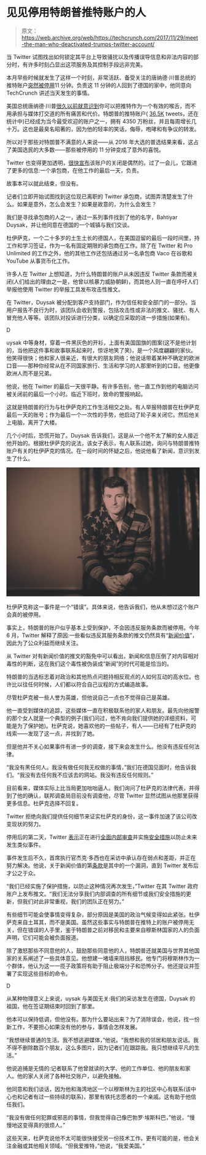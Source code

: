 # 见见停用特朗普推特账户的人

> 原文：<https://web.archive.org/web/https://techcrunch.com/2017/11/29/meet-the-man-who-deactivated-trumps-twitter-account/>

当 Twitter 试图找出如何锁定其平台上导致骚扰以及传播误导信息和非法内容的部分时，有许多时刻凸显出这项服务及其控制手段远非完美。

本月早些时候就发生了这样一个时刻，非常活跃、备受关注的唐纳德·川普总统的推特账户[突然被停用](https://web.archive.org/web/20230405212950/https://techcrunch.com/2017/11/02/trumps-twitter-account-temporarily-disappeared/)11 分钟。负责这 11 分钟的人回到了德国的家中，他同意向 TechCrunch 讲述当天发生的事情。

美国总统唐纳德·川普[很久以前就意识到](https://web.archive.org/web/20230405212950/https://twitter.com/realdonaldtrump/status/267286284182118400?lang=en)你可以把推特作为一个有效的喉舌，而不用承担与媒体打交道的所有痛苦和代价。特朗普的推特账户( [36.5K](https://web.archive.org/web/20230405212950/https://twitter.com/realDonaldTrump) tweets，还在统计中)已经成为当今最受欢迎的账户之一，拥有 4350 万粉丝，并且每周增长几十万。这也是最臭名昭著的，因为他的轻率的笑话，侮辱，咆哮和有争议的转发。

所以对于那些对特朗普不满意的人来说——从 2016 年大选的普选结果来看，这占了美国选民的大多数——那些被停用的 11 分钟变成了意外的喜悦。

Twitter 也变得更加透明，[很快宣布](https://web.archive.org/web/20230405212950/https://techcrunch.com/2017/11/02/trumps-twitter-account-temporarily-disappeared/)该账户的关闭是偶然的。过了一会儿，它跟进了更多的信息:一个承包商，在他工作的最后一天，负责。

故事本可以就此结束，但没有。

记者们立即开始试图找到这位现已离职的 Twitter 承包商，试图弄清楚发生了什么。如果是意外，怎么会发生？如果是故意的，为什么会发生？

我们是寻找承包商的人之一，通过一系列事件找到了他的名字，Bahtiyar Duysak，并让他同意在德国的一个城镇与我们交谈。

杜伊萨克，一个二十多岁的土生土长的德国人，在美国逗留的最后一段时间里，持工作和学习签证，作为一名有固定期限的承包商在工作。除了在 Twitter 和 Pro Unlimited 的工作之外，他的其他工作还包括通过另一名承包商 Vaco 在谷歌和 YouTube 从事货币化工作。

许多人在 Twitter 上想知道，为什么特朗普的账户从未因违反 Twitter 条款而被关闭(人们给出的理由之一是，他曾以核暴力威胁朝鲜)，而其他人则一直在呼吁人们举报他使用 Twitter 的举报工具发布攻击性推文。

在 Twitter，Duysak 被分配到客户支持部门，作为信任和安全部门的一部分。当用户报告不良行为时，该团队会收到警报，包括攻击性或非法的推文、骚扰、有人冒充他人等等。该团队对投诉进行分类，以确定应采取的进一步措施(如果有)。

D

uysak 中等身材，穿着一件黑灰色的开衫，上面有美国国旗的图案(这不是他计划的，当他把这件事和故事联系起来时，惊讶地笑了笑)，是一个风度翩翩的家伙。他笑得很快；他和家人很亲近，有很大的朋友网络；他说话带着某种不确定的欧洲口音——那种你经常从在不同国家旅行、生活和学习的人那里听到的口音。他更像欧洲人而不是兄弟。

他说，他在 Twitter 的最后一天很平静。有许多告别，他一直工作到他的电脑访问被关闭前的最后一个小时。临近下班时，致命的警报响起。

这就是特朗普的行为与杜伊萨克的工作生活相交之处。有人举报特朗普在杜伊萨克最后一天的账号；作为最后一个一次性的手势，他启动了轮子来关闭它。然后他关上电脑，离开了大楼。

几个小时后，恐慌开始了。Duysak 告诉我们，这是从一个他不太了解的女人接近他开始的。根据杜伊萨克的说法，该女子表示，有人联系过她，询问与特朗普推特账户有关的杜伊萨克的情况。在一段时间的怀疑之后，他说他看了新闻，意识到发生了什么。

![](img/c48f6785c83afae650049ca3a88cd5af.png)

杜伊萨克称这一事件是一个“错误”。具体来说，他告诉我们，他从未想过这个账户会真的被停用。

事实上，特朗普的账户似乎基本上受到保护，不会因违反服务条款而被停用。今年 6 月，Twitter 解释了原因:一些看似违反其服务条款的推文仍然具有“[新闻价值](https://web.archive.org/web/20230405212950/https://twitter.com/Policy/status/912438226736041985)”，因此为了公众利益而继续关注。

从 Twitter 对有新闻价值的推文的豁免中可以看出，新闻和信息压倒了对内容相对毒性的判断，这在我们这个毒性被伪装成“新闻”的时代可能是恰当的。

特朗普的当选标志着对政治和其他热点问题持相反观点的人如何互动的高水位。也许比以往任何时候，人们都以符合自己议程的方式编造故事。

尽管杜萨克被一些人誉为英雄，但他说自己一点也不觉得自己是英雄。

他一直受到媒体的追踪，这些媒体一直在积极联系他的家人和朋友。最先向他报警的那个女人就是一个典型的例子(我们问过，他不肯向我们提供她的详细资料，可能是为了保护她)。杜萨克说，她喜欢他的一些帖子，有人——已经有了杜萨克的线索——发现了这一点，并找到了她。

但是他并不关心如果事件有进一步的调查，接下来会发生什么。他没有违反任何法律。

“我没有黑任何人。我没有做任何我无权做的事情，”我们在德国见面时，他告诉我们。“我没有去任何我不应该去的网站。我没有违反任何规则。”

目前看来，媒体实际上比当局更加咄咄逼人。我们询问了杜萨克的法律代表，并得到了他的确认，联邦调查局目前没有调查他，尽管 Twitter 显然试图从他那里获得更多信息。杜萨克选择不回复。

Twitter 拒绝向我们提供任何细节来证实杜萨克的身份，这一事件加速了该公司改变现状的努力。

停用后的第二天，Twitter [表示](https://web.archive.org/web/20230405212950/https://techcrunch.com/2017/11/03/twitter-says-it-has-implemented-safeguards-to-prevent-trump-account-deactivation/)正在进行[全面内部审查](https://web.archive.org/web/20230405212950/https://twitter.com/twittergov/status/926267806261407744)并实施[安全措施](https://web.archive.org/web/20230405212950/https://twitter.com/TwitterGov/status/926506730468642819?ref_src=twsrc%5Etfw&ref_url=https%3A%2F%2Fbeta.techcrunch.com%2F2017%2F11%2F03%2Ftwitter-says-it-has-implemented-safeguards-to-prevent-trump-account-deactivation%2F)以防止未来发生类似事件。

事件发生后不久，首席执行官杰克·多西也在采访中承认存在弱点和差距，并正在努力解决。他说，关于新闻价值的第[条款](https://web.archive.org/web/20230405212950/https://twitter.com/Policy/status/912438226736041985)是其中的一个漏洞，直到 Twitter 发布后才公之于众。

“我们已经实施了保护措施，以防止这种情况再次发生，”Twitter 在其 Twitter 政府账户上发布推文。“我们无法分享我们内部调查的所有细节或我们安全措施的更新，但我们对此非常重视，我们的团队正在努力。”

有些细节可能会使事情变得复杂，部分原因是美国的政治气候变得如此紧张。杜伊萨克来自土耳其，而不是美国。虽然这些事实与特朗普在推特上的账户被停用无关，但在错误的人手里，鉴于特朗普之前对移民和主要来自穆斯林国家的人的负面声明，它们可能会被负面报道。

除了激怒那些不同意他的人，鼓励那些同意他的人，特朗普还就美国与世界其他国家的关系阐述了一些具体意见。他想建一堵墙来阻挡移民。他专门将穆斯林作为一个群体，他认为这一一揽子政策将有助于阻止极端分子和恐怖分子。他还提议并签署了实现这些目标的命令。

D

从某种物理意义上来说，uysak 与美国无关:我们的采访发生在德国，Duysak 的祖国，他在签证期结束时回到了那里。

他本可以保持低调，但他没有。那为什么要站出来？为了消除误会，他说，找一份新工作，不要担心如果没有他的参与，事情会怎样发展。

“我想继续普通的生活。我不想逃避媒体，”他说。“我想和我的邻居和朋友说话。我不得不删除数百个朋友，这么多图片，因为记者们在跟踪我。我只想继续平凡的生活。”

他说追捕是无情的:记者联系了他曾就读的大学、他的工作单位、他的朋友和家人。他的家人关闭了各种社交账户，以避免接触。

他同意和我们谈话，因为他和海湾地区一个以穆斯林为主的社区中心有联系(该中心也和记者有过一些持续的联系)，那里有铁托志愿者的一个亲戚。这有助于他信任我们。

“我没有做任何犯罪或邪恶的事情，但我觉得自己像巴勃罗·埃斯科巴，”他说，“慢慢地这变得真的很烦人。”

这些天来，杜萨克说他不太可能很快接受另一份技术工作。更有可能的是，他会关注金融或其他相关领域。“但我爱推特，”他说，“我爱美国。”